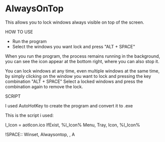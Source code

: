 # AlwaysOnTop

This allows you to lock windows always visible on top of the screen.

HOW TO USE

- Run the program
- Select the windows you want lock and press "ALT + SPACE"

When you run the program, the process remains running in the background, you can see the icon appear at the bottom right, where you can also stop it.

You can lock windows at any time, even multiple windows at the same time, by simply clicking on the window you want to lock and pressing the key combination "ALT + SPACE"
Select a locked windows and press the combination again to remove the lock.

SCRIPT

I used AutoHotKey to create the program and convert it to .exe

This is the script i used:

I_Icon = aotIcon.ico
IfExist, %I_Icon%
  Menu, Tray, Icon, %I_Icon%

!SPACE::  Winset, Alwaysontop, , A
